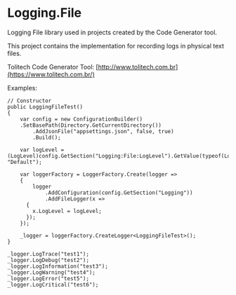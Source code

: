 # Logging.File
Logging File library used in projects created by the Code Generator tool.

This project contains the implementation for recording logs in physical text files. 

Tolitech Code Generator Tool: [http://www.tolitech.com.br](https://www.tolitech.com.br/)

Examples:

```
// Constructor
public LoggingFileTest()
{
	var config = new ConfigurationBuilder()
    .SetBasePath(Directory.GetCurrentDirectory())
		.AddJsonFile("appsettings.json", false, true)
		.Build();

	var logLevel = (LogLevel)config.GetSection("Logging:File:LogLevel").GetValue(typeof(LogLevel), "Default");

	var loggerFactory = LoggerFactory.Create(logger =>
	{
		logger
			.AddConfiguration(config.GetSection("Logging"))
			.AddFileLogger(x => 
      {
        x.LogLevel = logLevel;
      });
	});
			
	_logger = loggerFactory.CreateLogger<LoggingFileTest>();
}
```

```
_logger.LogTrace("test1");
_logger.LogDebug("test2");
_logger.LogInformation("test3");
_logger.LogWarning("test4");
_logger.LogError("test5");
_logger.LogCritical("test6");
```